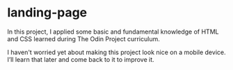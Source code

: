 # landing-page

In this project, I applied some basic and fundamental knowledge of HTML and CSS learned during The Odin Project curriculum.

I haven't worried yet about making this project look nice on a mobile device. I’ll learn that later and come back to it to improve it.
